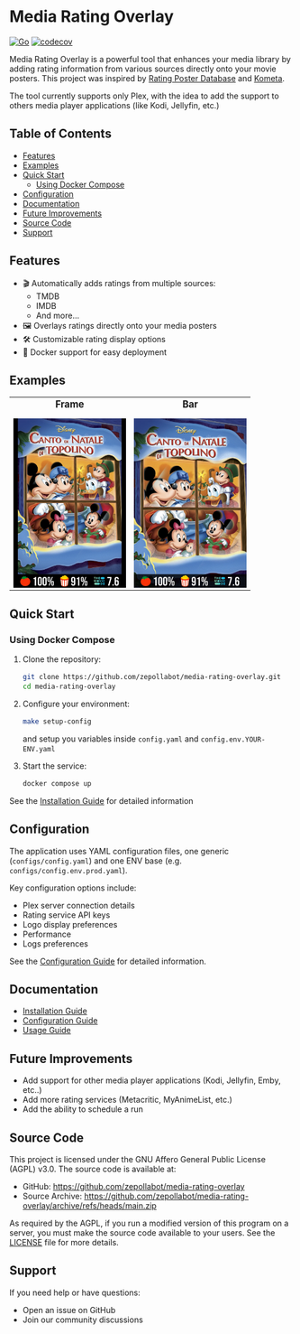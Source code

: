 # Media Rating Overlay

[![Go](https://github.com/zepollabot/media-rating-overlay/actions/workflows/go.yml/badge.svg)](https://github.com/zepollabot/media-rating-overlay/actions/workflows/go.yml)   [![codecov](https://codecov.io/gh/zepollabot/media-rating-overlay/graph/badge.svg?token=HL3CK8QLC5)](https://codecov.io/gh/zepollabot/media-rating-overlay)

Media Rating Overlay is a powerful tool that enhances your media library by adding rating information from various sources directly onto your movie  posters. This project was inspired by [Rating Poster Database](https://ratingposterdb.com/) and [Kometa](https://github.com/Kometa-Team/Kometa).

The tool currently supports only Plex, with the idea to add the support to others media player applications (like Kodi, Jellyfin, etc.)

## Table of Contents
- [Features](#features)
- [Examples](#examples)
- [Quick Start](#quick-start)
  - [Using Docker Compose](#using-docker-compose)
- [Configuration](#configuration)
- [Documentation](#documentation)
- [Future Improvements](#future-improvements)
- [Source Code](#source-code)
- [Support](#support)

## Features

- 🎬 Automatically adds ratings from multiple sources:
  - TMDB
  - IMDB
  - And more...
- 🖼️ Overlays ratings directly onto your media posters
- 🛠️ Customizable rating display options
- 🐳 Docker support for easy deployment

## Examples 

<table>
  <tr>
    <td style="text-align: center; vertical-align: top;">
      <div style="font-size: 1.2em; font-weight: bold; padding-bottom: 5px; margin-bottom: 10px;">
        Frame
      </div>
      <img src="docs/images/example_frame.webp" alt="Movie poster with a frame-style rating overlay" style="display: block; margin: 0 auto; width: 200px; height: 300px; object-fit: cover;">
    </td>
    <td style="text-align: center; vertical-align: top;">
      <div style="font-size: 1.2em; font-weight: bold; padding-bottom: 5px; margin-bottom: 10px;">
        Bar
      </div>
      <img src="docs/images/example_bar.webp" alt="Movie poster with a bar-style rating overlay" style="display: block; margin: 0 auto; width: 200px; height: 300px; object-fit: cover;">
    </td>
  </tr>
</table>


## Quick Start

### Using Docker Compose

1. Clone the repository:
   ```bash
   git clone https://github.com/zepollabot/media-rating-overlay.git
   cd media-rating-overlay
   ```

2. Configure your environment:
   ```bash
   make setup-config
   ```
   and setup you variables inside `config.yaml` and `config.env.YOUR-ENV.yaml`

3. Start the service:
   ```bash
   docker compose up
   ```

See the [Installation Guide](docs/installation.md) for detailed information

## Configuration

The application uses YAML configuration files, one generic (`configs/config.yaml`) and one ENV base (e.g. `configs/config.env.prod.yaml`).

Key configuration options include:

- Plex server connection details
- Rating service API keys
- Logo display preferences
- Performance
- Logs preferences

See the [Configuration Guide](docs/configuration.md) for detailed information.

## Documentation

- [Installation Guide](docs/installation.md)
- [Configuration Guide](docs/configuration.md)
- [Usage Guide](docs/usage.md)


## Future Improvements

- Add support for other media player applications (Kodi, Jellyfin, Emby, etc..)
- Add more rating services (Metacritic, MyAnimeList, etc.)
- Add the ability to schedule a run

## Source Code

This project is licensed under the GNU Affero General Public License (AGPL) v3.0. The source code is available at:
- GitHub: https://github.com/zepollabot/media-rating-overlay
- Source Archive: https://github.com/zepollabot/media-rating-overlay/archive/refs/heads/main.zip

As required by the AGPL, if you run a modified version of this program on a server, you must make the source code available to your users. See the [LICENSE](LICENSE) file for more details.

## Support

If you need help or have questions:
- Open an issue on GitHub
- Join our community discussions
